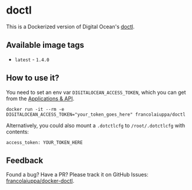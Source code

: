 # doctl
This is a Dockerized version of Digital Ocean's [doctl](https://github.com/digitalocean/doctl).

## Available image tags
- `latest` - `1.4.0`

## How to use it?
You need to set an env var `DIGITALOCEAN_ACCESS_TOKEN`, which you can get from the [Applications & API](https://cloud.digitalocean.com/settings/api/tokens).

```
docker run -it --rm -e DIGITALOCEAN_ACCESS_TOKEN="your_token_goes_here" francolaiuppa/doctl
```

Alternatively, you could also mount a `.dotctlcfg` to `/root/.dotctlcfg` with contents:

```
access_token: YOUR_TOKEN_HERE
```

## Feedback
Found a bug? Have a PR? Please track it on GitHub Issues: [francolaiuppa/docker-doctl](http://github.com/francolaiuppa/docker-doctl).
